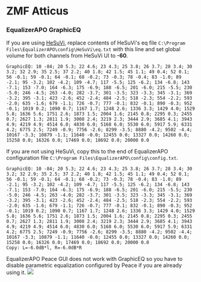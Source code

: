 # ZMF Atticus
### EqualizerAPO GraphicEQ
If you are using [HeSuVi](https://sourceforge.net/projects/hesuvi/), replace contents of HeSuVi's eq file `C:\Program Files\EqualizerAPO\config\HeSuVi\eq.txt` with this line and set global volume for both channels from HeSuVi UI to **-60**.
```
GraphicEQ: 10 -84; 20 5.3; 22 4.6; 23 4.3; 25 3.8; 26 3.7; 28 3.4; 30 3.2; 32 2.9; 35 2.5; 37 2.2; 40 1.8; 42 1.5; 45 1.1; 49 0.4; 52 0.1; 56 -0.1; 59 -0.1; 64 -0.1; 68 -0.2; 73 -0.3; 78 -0.4; 83 -1.0; 89 -2.1; 95 -3.2; 102 -4.2; 109 -4.7; 117 -5.5; 125 -6.2; 134 -6.8; 143 -7.1; 153 -7.0; 164 -6.3; 175 -6.9; 188 -6.5; 201 -6.0; 215 -5.5; 230 -5.0; 246 -4.5; 263 -4.0; 282 -3.7; 301 -3.5; 323 -3.3; 345 -3.1; 369 -3.2; 395 -3.1; 423 -2.6; 452 -2.4; 484 -2.5; 518 -2.3; 554 -2.2; 593 -2.0; 635 -1.6; 679 -1.1; 726 -0.7; 777 -0.1; 832 -0.1; 890 -0.3; 952 -0.1; 1019 0.2; 1090 0.7; 1167 1.7; 1248 2.6; 1336 3.3; 1429 4.0; 1529 5.8; 1636 5.6; 1751 2.6; 1873 1.5; 2004 1.6; 2145 0.8; 2295 0.3; 2455 0.7; 2627 1.3; 2811 1.9; 3008 2.4; 3219 2.3; 3444 2.9; 3685 4.1; 3943 4.9; 4219 4.9; 4514 6.0; 4830 6.0; 5168 6.0; 5530 6.0; 5917 5.9; 6331 4.2; 6775 2.5; 7249 -0.9; 7756 -2.6; 8299 -3.5; 8880 -4.2; 9502 -4.4; 10167 -3.3; 10879 -1.1; 11640 -0.0; 12455 0.0; 13327 0.0; 14260 0.0; 15258 0.0; 16326 0.0; 17469 0.0; 18692 0.0; 20000 0.0
```
If you are not using HeSuVi, copy this to the end of EqualizerAPO configuration file `C:\Program Files\EqualizerAPO\config\config.txt`.
```
GraphicEQ: 10 -84; 20 5.3; 22 4.6; 23 4.3; 25 3.8; 26 3.7; 28 3.4; 30 3.2; 32 2.9; 35 2.5; 37 2.2; 40 1.8; 42 1.5; 45 1.1; 49 0.4; 52 0.1; 56 -0.1; 59 -0.1; 64 -0.1; 68 -0.2; 73 -0.3; 78 -0.4; 83 -1.0; 89 -2.1; 95 -3.2; 102 -4.2; 109 -4.7; 117 -5.5; 125 -6.2; 134 -6.8; 143 -7.1; 153 -7.0; 164 -6.3; 175 -6.9; 188 -6.5; 201 -6.0; 215 -5.5; 230 -5.0; 246 -4.5; 263 -4.0; 282 -3.7; 301 -3.5; 323 -3.3; 345 -3.1; 369 -3.2; 395 -3.1; 423 -2.6; 452 -2.4; 484 -2.5; 518 -2.3; 554 -2.2; 593 -2.0; 635 -1.6; 679 -1.1; 726 -0.7; 777 -0.1; 832 -0.1; 890 -0.3; 952 -0.1; 1019 0.2; 1090 0.7; 1167 1.7; 1248 2.6; 1336 3.3; 1429 4.0; 1529 5.8; 1636 5.6; 1751 2.6; 1873 1.5; 2004 1.6; 2145 0.8; 2295 0.3; 2455 0.7; 2627 1.3; 2811 1.9; 3008 2.4; 3219 2.3; 3444 2.9; 3685 4.1; 3943 4.9; 4219 4.9; 4514 6.0; 4830 6.0; 5168 6.0; 5530 6.0; 5917 5.9; 6331 4.2; 6775 2.5; 7249 -0.9; 7756 -2.6; 8299 -3.5; 8880 -4.2; 9502 -4.4; 10167 -3.3; 10879 -1.1; 11640 -0.0; 12455 0.0; 13327 0.0; 14260 0.0; 15258 0.0; 16326 0.0; 17469 0.0; 18692 0.0; 20000 0.0
Copy: L=-6.0dB*l, R=-6.0dB*R
```
EqualizerAPO Peace GUI does not work with GraphicEQ so you have to disable parametric equalization configured by Peace if you are already using it.
![](https://raw.githubusercontent.com/jaakkopasanen/AutoEq/master/results/Sonoma%20Model%20One/innerfidelity/onear/ZMF%20Atticus/ZMF%20Atticus.png)
